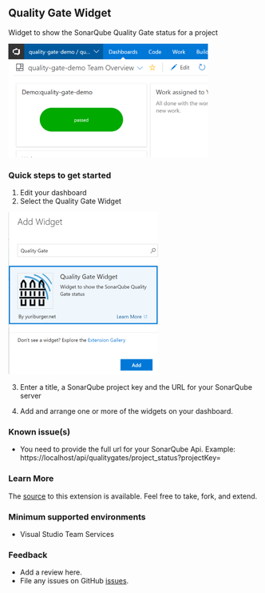 ## Quality Gate Widget ##

Widget to show the SonarQube Quality Gate status for a project

![](static/images/Screen1.png)

### Quick steps to get started ###

1. Edit your dashboard
2. Select the Quality Gate Widget

![](static/images/Screen2.png)

3. Enter a title, a SonarQube project key and the URL for your SonarQube server



4. Add and arrange one or more of the widgets on your dashboard.


### Known issue(s)

- You need to provide the full url for your SonarQube Api. 
Example: https://localhost/api/qualitygates/project_status?projectKey=

### Learn More

The [source](https://github.com/yuriburger/quality-gate-widget) to this extension is available. Feel free to take, fork, and extend.

### Minimum supported environments ###

- Visual Studio Team Services

### Feedback ###
- Add a review here.
- File any issues on GitHub [issues](https://github.com/yuriburger/quality-gate-widget/issues).